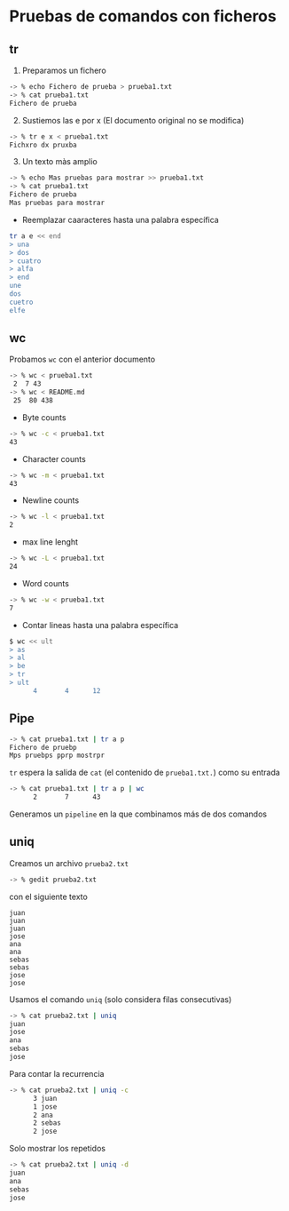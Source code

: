 # Pruebas de comandos con ficheros

## tr

1. Preparamos un fichero
```bash
-> % echo Fichero de prueba > prueba1.txt
-> % cat prueba1.txt 
Fichero de prueba
```

2. Sustiemos las e por x (El documento original no se modifica)
```bash
-> % tr e x < prueba1.txt 
Fichxro dx pruxba
```

3. Un texto màs amplio
```bash
-> % echo Mas pruebas para mostrar >> prueba1.txt 
-> % cat prueba1.txt 
Fichero de prueba
Mas pruebas para mostrar
```

- Reemplazar caaracteres hasta una palabra específica

```bash
tr a e << end
> una
> dos
> cuatro
> alfa
> end
une
dos
cuetro
elfe
```

## wc

Probamos `wc` con el anterior documento

```bash
-> % wc < prueba1.txt
 2  7 43
-> % wc < README.md 
 25  80 438
```

- Byte counts
```bash
-> % wc -c < prueba1.txt
43
```
- Character counts
```bash
-> % wc -m < prueba1.txt
43
```

- Newline counts
```bash
-> % wc -l < prueba1.txt
2
```
- max line lenght
```bash
-> % wc -L < prueba1.txt
24
```

- Word counts
```bash
-> % wc -w < prueba1.txt
7
```

- Contar lineas hasta una palabra específica

```bash
$ wc << ult
> as
> al
> be
> tr
> ult
      4       4      12
```

## Pipe

```bash
-> % cat prueba1.txt | tr a p
Fichero de pruebp
Mps pruebps pprp mostrpr
```

`tr` espera la salida de `cat` (el contenido de `prueba1.txt.`) como su entrada

```bash
-> % cat prueba1.txt | tr a p | wc
      2       7      43
```
Generamos un `pipeline` en la que combinamos más de dos comandos


## uniq

Creamos un archivo `prueba2.txt` 

```bash
-> % gedit prueba2.txt 
```

 con el siguiente texto

```
juan
juan
juan
jose
ana
ana
sebas
sebas
jose
jose
```

Usamos el comando `uniq` (solo considera filas consecutivas)

```bash
-> % cat prueba2.txt | uniq
juan
jose
ana
sebas
jose
```
Para contar la recurrencia

```bash
-> % cat prueba2.txt | uniq -c
      3 juan
      1 jose
      2 ana
      2 sebas
      2 jose
```
Solo mostrar los repetidos

```bash
-> % cat prueba2.txt | uniq -d
juan
ana
sebas
jose
```